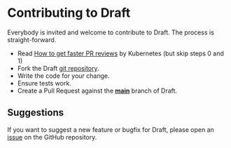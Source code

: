 # Contributing to Draft

Everybody is invited and welcome to contribute to Draft. The process is straight-forward.

 - Read [How to get faster PR reviews](https://github.com/kubernetes/community/blob/master/contributors/guide/pull-requests.md#best-practices-for-faster-reviews) by Kubernetes (but skip steps 0 and 1)
 - Fork the Draft [git repository](https://github.com/steady-bytes/draft).
 - Write the code for your change.
 - Ensure tests work.
 - Create a Pull Request against the [**main**](https://github.com/steady-bytes/draft/tree/main) branch of Draft.

## Suggestions

If you want to suggest a new feature or bugfix for Draft, please open an [issue](https://github.com/steady-bytes/draft/issues) on the GitHub repository.
